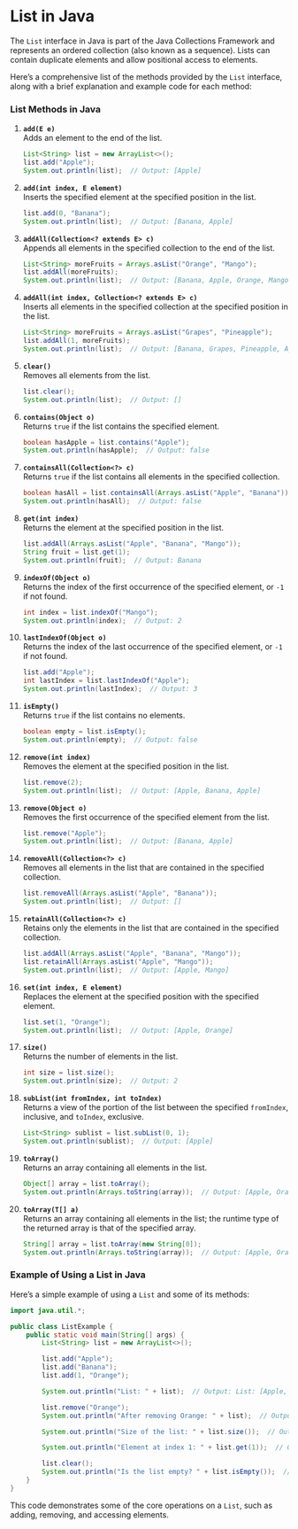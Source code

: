 # List in Java

The `List` interface in Java is part of the Java Collections Framework and represents an ordered collection (also known as a sequence). Lists can contain duplicate elements and allow positional access to elements.

Here’s a comprehensive list of the methods provided by the `List` interface, along with a brief explanation and example code for each method:

### List Methods in Java

1. **`add(E e)`**  
   Adds an element to the end of the list.

   ```java
   List<String> list = new ArrayList<>();
   list.add("Apple");
   System.out.println(list);  // Output: [Apple]
   ```

2. **`add(int index, E element)`**  
   Inserts the specified element at the specified position in the list.

   ```java
   list.add(0, "Banana");
   System.out.println(list);  // Output: [Banana, Apple]
   ```

3. **`addAll(Collection<? extends E> c)`**  
   Appends all elements in the specified collection to the end of the list.

   ```java
   List<String> moreFruits = Arrays.asList("Orange", "Mango");
   list.addAll(moreFruits);
   System.out.println(list);  // Output: [Banana, Apple, Orange, Mango]
   ```

4. **`addAll(int index, Collection<? extends E> c)`**  
   Inserts all elements in the specified collection at the specified position in the list.

   ```java
   List<String> moreFruits = Arrays.asList("Grapes", "Pineapple");
   list.addAll(1, moreFruits);
   System.out.println(list);  // Output: [Banana, Grapes, Pineapple, Apple, Orange, Mango]
   ```

5. **`clear()`**  
   Removes all elements from the list.

   ```java
   list.clear();
   System.out.println(list);  // Output: []
   ```

6. **`contains(Object o)`**  
   Returns `true` if the list contains the specified element.

   ```java
   boolean hasApple = list.contains("Apple");
   System.out.println(hasApple);  // Output: false
   ```

7. **`containsAll(Collection<?> c)`**  
   Returns `true` if the list contains all elements in the specified collection.

   ```java
   boolean hasAll = list.containsAll(Arrays.asList("Apple", "Banana"));
   System.out.println(hasAll);  // Output: false
   ```

8. **`get(int index)`**  
   Returns the element at the specified position in the list.

   ```java
   list.addAll(Arrays.asList("Apple", "Banana", "Mango"));
   String fruit = list.get(1);
   System.out.println(fruit);  // Output: Banana
   ```

9. **`indexOf(Object o)`**  
   Returns the index of the first occurrence of the specified element, or `-1` if not found.

   ```java
   int index = list.indexOf("Mango");
   System.out.println(index);  // Output: 2
   ```

10. **`lastIndexOf(Object o)`**  
    Returns the index of the last occurrence of the specified element, or `-1` if not found.

    ```java
    list.add("Apple");
    int lastIndex = list.lastIndexOf("Apple");
    System.out.println(lastIndex);  // Output: 3
    ```

11. **`isEmpty()`**  
    Returns `true` if the list contains no elements.

    ```java
    boolean empty = list.isEmpty();
    System.out.println(empty);  // Output: false
    ```

12. **`remove(int index)`**  
    Removes the element at the specified position in the list.

    ```java
    list.remove(2);
    System.out.println(list);  // Output: [Apple, Banana, Apple]
    ```

13. **`remove(Object o)`**  
    Removes the first occurrence of the specified element from the list.

    ```java
    list.remove("Apple");
    System.out.println(list);  // Output: [Banana, Apple]
    ```

14. **`removeAll(Collection<?> c)`**  
    Removes all elements in the list that are contained in the specified collection.

    ```java
    list.removeAll(Arrays.asList("Apple", "Banana"));
    System.out.println(list);  // Output: []
    ```

15. **`retainAll(Collection<?> c)`**  
    Retains only the elements in the list that are contained in the specified collection.

    ```java
    list.addAll(Arrays.asList("Apple", "Banana", "Mango"));
    list.retainAll(Arrays.asList("Apple", "Mango"));
    System.out.println(list);  // Output: [Apple, Mango]
    ```

16. **`set(int index, E element)`**  
    Replaces the element at the specified position with the specified element.

    ```java
    list.set(1, "Orange");
    System.out.println(list);  // Output: [Apple, Orange]
    ```

17. **`size()`**  
    Returns the number of elements in the list.

    ```java
    int size = list.size();
    System.out.println(size);  // Output: 2
    ```

18. **`subList(int fromIndex, int toIndex)`**  
    Returns a view of the portion of the list between the specified `fromIndex`, inclusive, and `toIndex`, exclusive.

    ```java
    List<String> sublist = list.subList(0, 1);
    System.out.println(sublist);  // Output: [Apple]
    ```

19. **`toArray()`**  
    Returns an array containing all elements in the list.

    ```java
    Object[] array = list.toArray();
    System.out.println(Arrays.toString(array));  // Output: [Apple, Orange]
    ```

20. **`toArray(T[] a)`**  
    Returns an array containing all elements in the list; the runtime type of the returned array is that of the specified array.
    ```java
    String[] array = list.toArray(new String[0]);
    System.out.println(Arrays.toString(array));  // Output: [Apple, Orange]
    ```

### Example of Using a List in Java

Here’s a simple example of using a `List` and some of its methods:

```java
import java.util.*;

public class ListExample {
    public static void main(String[] args) {
        List<String> list = new ArrayList<>();

        list.add("Apple");
        list.add("Banana");
        list.add(1, "Orange");

        System.out.println("List: " + list);  // Output: List: [Apple, Orange, Banana]

        list.remove("Orange");
        System.out.println("After removing Orange: " + list);  // Output: After removing Orange: [Apple, Banana]

        System.out.println("Size of the list: " + list.size());  // Output: Size of the list: 2

        System.out.println("Element at index 1: " + list.get(1));  // Output: Element at index 1: Banana

        list.clear();
        System.out.println("Is the list empty? " + list.isEmpty());  // Output: Is the list empty? true
    }
}
```

This code demonstrates some of the core operations on a `List`, such as adding, removing, and accessing elements.
